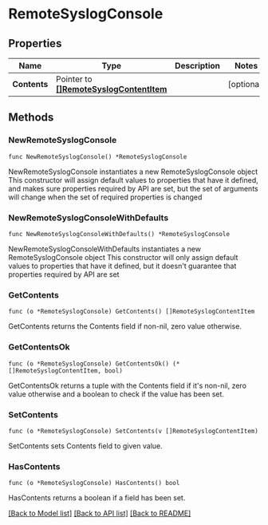 # RemoteSyslogConsole

## Properties

Name | Type | Description | Notes
------------ | ------------- | ------------- | -------------
**Contents** | Pointer to [**[]RemoteSyslogContentItem**](RemoteSyslogContentItem.md) |  | [optional] 

## Methods

### NewRemoteSyslogConsole

`func NewRemoteSyslogConsole() *RemoteSyslogConsole`

NewRemoteSyslogConsole instantiates a new RemoteSyslogConsole object
This constructor will assign default values to properties that have it defined,
and makes sure properties required by API are set, but the set of arguments
will change when the set of required properties is changed

### NewRemoteSyslogConsoleWithDefaults

`func NewRemoteSyslogConsoleWithDefaults() *RemoteSyslogConsole`

NewRemoteSyslogConsoleWithDefaults instantiates a new RemoteSyslogConsole object
This constructor will only assign default values to properties that have it defined,
but it doesn't guarantee that properties required by API are set

### GetContents

`func (o *RemoteSyslogConsole) GetContents() []RemoteSyslogContentItem`

GetContents returns the Contents field if non-nil, zero value otherwise.

### GetContentsOk

`func (o *RemoteSyslogConsole) GetContentsOk() (*[]RemoteSyslogContentItem, bool)`

GetContentsOk returns a tuple with the Contents field if it's non-nil, zero value otherwise
and a boolean to check if the value has been set.

### SetContents

`func (o *RemoteSyslogConsole) SetContents(v []RemoteSyslogContentItem)`

SetContents sets Contents field to given value.

### HasContents

`func (o *RemoteSyslogConsole) HasContents() bool`

HasContents returns a boolean if a field has been set.


[[Back to Model list]](../README.md#documentation-for-models) [[Back to API list]](../README.md#documentation-for-api-endpoints) [[Back to README]](../README.md)


